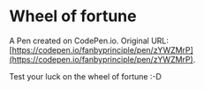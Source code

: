# Wheel of fortune

A Pen created on CodePen.io. Original URL: [https://codepen.io/fanbyprinciple/pen/zYWZMrP](https://codepen.io/fanbyprinciple/pen/zYWZMrP).

Test your luck on the wheel of fortune :-D